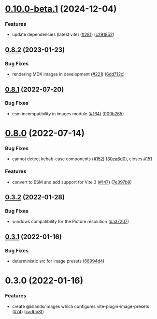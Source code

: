 # [0.10.0-beta.1](https://github.com/nuraui/nurajs/compare/images@0.8.2...images@0.10.0-beta.1) (2024-12-04)


### Features

* update dependencies (latest vite) ([#281](https://github.com/nuraui/nurajs/issues/281)) ([c291852](https://github.com/nuraui/nurajs/commit/c29185255e41e63830236ceb4c67de599aae2012))



## [0.8.2](https://github.com/nuraui/nurajs/compare/images@0.8.1...images@0.8.2) (2023-01-23)


### Bug Fixes

* rendering MDX images in development ([#221](https://github.com/nuraui/nurajs/issues/221)) ([6dd712c](https://github.com/nuraui/nurajs/commit/6dd712c01eb4af2e9962979984c36a5d2f0ebf9a))



## [0.8.1](https://github.com/nuraui/nurajs/compare/images@0.8.0...images@0.8.1) (2022-07-20)


### Bug Fixes

* esm incompatibility in images module ([#164](https://github.com/nuraui/nurajs/issues/164)) ([000b265](https://github.com/nuraui/nurajs/commit/000b265f6aa4788f5fd150177a193a25f07dd176))



# [0.8.0](https://github.com/nuraui/nurajs/compare/images@0.3.2...images@0.8.0) (2022-07-14)


### Bug Fixes

* cannot detect kebab-case components ([#152](https://github.com/nuraui/nurajs/issues/152)) ([30ea6d0](https://github.com/nuraui/nurajs/commit/30ea6d080bd4de84c9755be6239f80c1c7066529)), closes [#151](https://github.com/nuraui/nurajs/issues/151)


### Features

* convert to ESM and add support for Vite 3 ([#147](https://github.com/nuraui/nurajs/issues/147)) ([7e397b9](https://github.com/nuraui/nurajs/commit/7e397b908746cd8ec875da2a636ae667ae98cb30))



## [0.3.2](https://github.com/nuraui/nurajs/compare/images@0.3.1...images@0.3.2) (2022-01-28)


### Bug Fixes

* windows compatibility for the Picture resolution ([da37207](https://github.com/nuraui/nurajs/commit/da37207abb4dd4d37bbb561362facf30d5e847e6))



## [0.3.1](https://github.com/nuraui/nurajs/compare/images@0.3.0...images@0.3.1) (2022-01-16)


### Bug Fixes

* deterministic src for image presets ([66994d4](https://github.com/nuraui/nurajs/commit/66994d4418115530ad73ca5f75e0518497da9613))



# 0.3.0 (2022-01-16)


### Features

* create @islands/images which configures vite-plugin-image-presets ([#74](https://github.com/nuraui/nurajs/issues/74)) ([cadbb8f](https://github.com/nuraui/nurajs/commit/cadbb8f9947fc9233289825371b9aa8174818de1))



